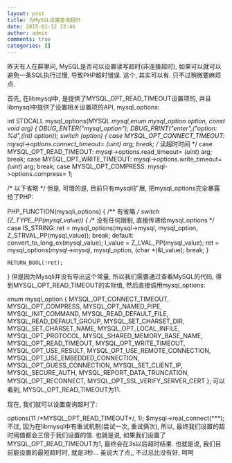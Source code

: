 ```yaml
---
layout: post
title: 为MySQL设置查询超时
date: 2015-01-12 22:46
author: admin
comments: true
categories: []
---
```

昨天有人在群里问, MySQL是否可以设置读写超时(非连接超时), 如果可以就可以避免一条SQL执行过慢, 导致PHP超时错误. 这个, 其实可以有. 只不过稍微要麻烦点.

首先, 在libmysql中, 是提供了MYSQL_OPT_READ_TIMEOUT设置项的, 并且libmysql中提供了设置相关设置项的API, mysql_options:

int STDCALL
mysql_options(MYSQL *mysql,enum mysql_option option, const void *arg)
{
  DBUG_ENTER("mysql_option");
  DBUG_PRINT("enter",("option: %d",(int) option));
  switch (option) {
  case MYSQL_OPT_CONNECT_TIMEOUT:
    mysql->options.connect_timeout= *(uint*) arg;
    break;
  /** 读超时时间 */
  case MYSQL_OPT_READ_TIMEOUT:
    mysql->options.read_timeout= *(uint*) arg;
    break;
  case MYSQL_OPT_WRITE_TIMEOUT:
    mysql->options.write_timeout= *(uint*) arg;
    break;
  case MYSQL_OPT_COMPRESS:
    mysql->options.compress= 1; 
 
   /* 以下省略 */
但是, 可惜的是, 目前只有mysqli扩展, 把mysql_options完全暴露给了PHP:

PHP_FUNCTION(mysqli_options)
{
 /** 有省略 */
     switch (Z_TYPE_PP(mysql_value)) {
        /** 没有任何限制, 直接传递给mysql_options */
        case IS_STRING:
            ret = mysql_options(mysql->mysql, mysql_option, Z_STRVAL_PP(mysql_value));
            break;
        default:
            convert_to_long_ex(mysql_value);
            l_value = Z_LVAL_PP(mysql_value);
            ret = mysql_options(mysql->mysql, mysql_option, (char *)&l_value);
            break;
    }
 
    RETURN_BOOL(!ret);
}
但是因为Mysqli并没有导出这个常量, 所以我们需要通过查看MySQL的代码, 得到MYSQL_OPT_READ_TIMEOUT的实际值, 然后直接调用mysql_options:

enum mysql_option
{
  MYSQL_OPT_CONNECT_TIMEOUT, MYSQL_OPT_COMPRESS, MYSQL_OPT_NAMED_PIPE,
  MYSQL_INIT_COMMAND, MYSQL_READ_DEFAULT_FILE, MYSQL_READ_DEFAULT_GROUP,
  MYSQL_SET_CHARSET_DIR, MYSQL_SET_CHARSET_NAME, MYSQL_OPT_LOCAL_INFILE,
  MYSQL_OPT_PROTOCOL, MYSQL_SHARED_MEMORY_BASE_NAME, MYSQL_OPT_READ_TIMEOUT,
  MYSQL_OPT_WRITE_TIMEOUT, MYSQL_OPT_USE_RESULT,
  MYSQL_OPT_USE_REMOTE_CONNECTION, MYSQL_OPT_USE_EMBEDDED_CONNECTION,
  MYSQL_OPT_GUESS_CONNECTION, MYSQL_SET_CLIENT_IP, MYSQL_SECURE_AUTH,
  MYSQL_REPORT_DATA_TRUNCATION, MYSQL_OPT_RECONNECT,
  MYSQL_OPT_SSL_VERIFY_SERVER_CERT
};
可以看到, MYSQL_OPT_READ_TIMEOUT为11.

现在, 我们就可以设置查询超时了:

<?php
$mysqli = mysqli_init();
$mysqli->options(11 /*MYSQL_OPT_READ_TIMEOUT*/, 1);
$mysql->real_connect(***);
不过, 因为在libmysql中有重试机制(尝试一次, 重试俩次), 所以, 最终我们设置的超时阈值都会三倍于我们设置的值.

也就是说, 如果我们设置了MYSQL_OPT_READ_TIMEOUT为1, 最终会在3s以后超时结束. 也就是说, 我们目前能设置的最短超时时, 就是3秒…

虽说大了点,, 不过总比没有好, 呵呵
